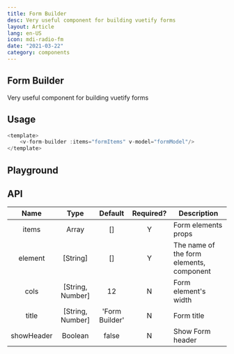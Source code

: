 ```yaml
---
title: Form Builder
desc: Very useful component for building vuetify forms
layout: Article
lang: en-US
icon: mdi-radio-fm
date: "2021-03-22"
category: components
---
```



## Form Builder

Very useful component for building vuetify forms

## Usage

``` js
<template>
    <v-form-builder :items="formItems" v-model="formModel"/>
</template>

```

## Playground

<v-example file="ex-form-builder" lang="js"> </v-example>




## API

|    Name    |       Type       |    Default     | Required? | Description                              |
| :--------: | :--------------: | :------------: | :-------: | ---------------------------------------- |
|   items    |      Array       |       []       |     Y     | Form elements props                      |
|  element   |     [String]     |       []       |     Y     | The name of the form elements, component |
|    cols    | [String, Number] |       12       |     N     | Form element's width                     |
|   title    | [String, Number] | 'Form Builder' |     N     | Form title                               |
| showHeader |     Boolean      |     false      |     N     | Show Form header                         |


